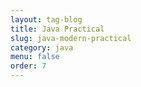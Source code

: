 ```yaml
---
layout: tag-blog
title: Java Practical
slug: java-modern-practical
category: java
menu: false
order: 7
---
```


